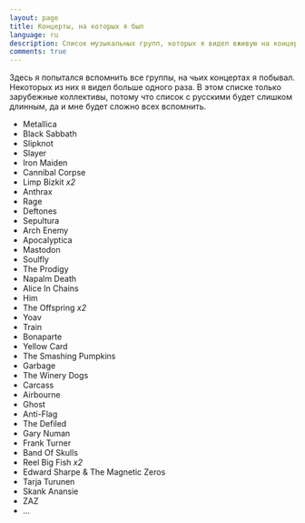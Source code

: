 ```yaml
---
layout: page
title: Концерты, на которых я был
language: ru
description: Список музыкальных групп, которых я видел вживую на концертах. Metallica, Black Sabbath, Slipknot и другие.
comments: true
---
```


Здесь я попытался вспомнить все группы, на чьих концертах я побывал. Некоторых из них я видел больше одного раза. В этом списке только зарубежные коллективы, потому что список с русскими будет слишком длинным, да и мне будет сложно всех вспомнить.

* Metallica
* Black Sabbath
* Slipknot
* Slayer
* Iron Maiden
* Cannibal Corpse
* Limp Bizkit _x2_
* Anthrax
* Rage
* Deftones
* Sepultura
* Arch Enemy
* Apocalyptica
* Mastodon
* Soulfly
* The Prodigy
* Napalm Death
* Alice In Chains
* Him
* The Offspring _x2_
* Yoav
* Train
* Bonaparte
* Yellow Card
* The Smashing Pumpkins
* Garbage
* The Winery Dogs
* Carcass
* Airbourne
* Ghost
* Anti-Flag
* The Defiled
* Gary Numan
* Frank Turner
* Band Of Skulls
* Reel Big Fish _x2_
* Edward Sharpe & The Magnetic Zeros
* Tarja Turunen
* Skank Anansie
* ZAZ
* ...
